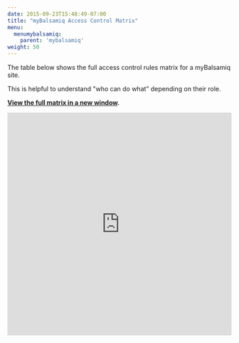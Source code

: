 ```yaml
---
date: 2015-09-23T15:48:49-07:00
title: "myBalsamiq Access Control Matrix"
menu:
  menumybalsamiq:
    parent: 'mybalsamiq'
weight: 50
---
```


The table below shows the full access control rules matrix for a myBalsamiq site.

This is helpful to understand "who can do what" depending on their role.

**[View the full matrix in a new window](https://spreadsheets.google.com/pub?key=0AjmVRfbSs34gdEYzZ0VmWmFrM0luSWd1NlZmdGNSNUE&hl=en&single=true&gid=1&output=html).**

<div style="height:500px"><iframe frameborder="0" height="500" src="https://spreadsheets.google.com/pub?key=0AjmVRfbSs34gdEYzZ0VmWmFrM0luSWd1NlZmdGNSNUE&amp;hl=en&amp;single=true&amp;gid=1&amp;output=html&amp;widget=true" width="100%"></iframe></div>
